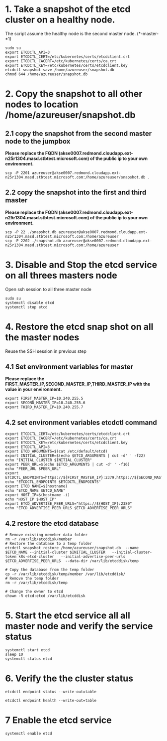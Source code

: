 

# 1. Take a snapshot of the etcd cluster on a healthy node.
 The script assume the healthy node is the second master node. (*-master-*1)

```
sudo su
export ETCDCTL_API=3
export ETCDCTL_CERT=/etc/kubernetes/certs/etcdclient.crt
export ETCDCTL_CACERT=/etc/kubernetes/certs/ca.crt
export ETCDCTL_KEY=/etc/kubernetes/certs/etcdclient.key
etcdctl snapshot save /home/azureuser/snapshot.db
chmod 644 /home/azureuser/snapshot.db
```
# 2. Copy the snapshot to all other nodes to location /home/azureuser/snapshot.db

## 2.1 copy the snapshot from the second master node to the jumpbox
**Please replace the FQDN (akse0007.redmond.cloudapp.ext-n25r1304.masd.stbtest.microsoft.com) of the public ip to your own environment.**
```
scp -P 2201 azureuser@akse0007.redmond.cloudapp.ext-n25r1304.masd.stbtest.microsoft.com:/home/azureuser/snapshot.db .
```

## 2.2 copy the snapshot into the first and third master
**Please replace the FQDN (akse0007.redmond.cloudapp.ext-n25r1304.masd.stbtest.microsoft.com) of the public ip to your own environment.**
```
scp -P 22 ./snapshot.db azureuser@akse0007.redmond.cloudapp.ext-n25r1304.masd.stbtest.microsoft.com:/home/azureuser
scp -P 2202 ./snapshot.db azureuser@akse0007.redmond.cloudapp.ext-n25r1304.masd.stbtest.microsoft.com:/home/azureuser
```
# 3. Disable and Stop the etcd service on all threes masters node
Open ssh session to all three master node 
```
sudo su
systemctl disable etcd
systemctl stop etcd
```

# 4. Restore the etcd snap shot on all the master nodes
Reuse the SSH session in previous step


## 4.1 Set environment variables for master
**Please replace the FIRST_MASTER_IP,SECOND_MASTER_IP,THIRD_MASTER_IP with the value in your environment.**
```
export FIRST_MASTER_IP=10.240.255.5
export SECOND_MASTER_IP=10.240.255.6
export THIRD_MASTER_IP=10.240.255.7
```
## 4.2 set environment variables etcdctl command
```
export ETCDCTL_CERT=/etc/kubernetes/certs/etcdclient.crt
export ETCDCTL_CACERT=/etc/kubernetes/certs/ca.crt
export ETCDCTL_KEY=/etc/kubernetes/certs/etcdclient.key
export ETCDCTL_API=3
export ETCD_ARGUMENTS=$(cat /etc/default/etcd)
export INITIAL_CLUSTER=$(echo $ETCD_ARGUMENTS | cut -d' ' -f22)
echo "INITIAL_CLUSTER $INITIAL_CLUSTER"
export PEER_URL=$(echo $ETCD_ARGUMENTS | cut -d' ' -f16)
echo "PEER_URL $PEER_URL"
export ETCDCTL_ENDPOINTS=https://${FIRST_MASTER_IP}:2379,https://${SECOND_MASTER_IP}:2379,https://${THIRD_MASTER_IP}:2379
echo "ETCDCTL_ENDPOINTS $ETCDCTL_ENDPOINTS"
export ETCD_NAME=$(hostname)
echo "ETCD_NAME $ETCD_NAME"
export HOST_IP=$(hostname -i)
echo "HOST_IP $HOST_IP"
export ETCD_ADVERTISE_PEER_URLS="https://${HOST_IP}:2380"
echo "ETCD_ADVERTISE_PEER_URLS $ETCD_ADVERTISE_PEER_URLS"

```
## 4.2 restore the etcd database
```
# Remove existing memeber data folder
rm -r /var/lib/etcddisk/member
# Restore the database to a temp folder
etcdctl snapshot restore /home/azureuser/snapshot.db  --name $ETCD_NAME --initial-cluster $INITIAL_CLUSTER   --initial-cluster-token k8s-etcd-cluster   --initial-advertise-peer-urls $ETCD_ADVERTISE_PEER_URLS  --data-dir /var/lib/etcddisk/temp

# Copy the database from the temp folder
cp -r /var/lib/etcddisk/temp/member /var/lib/etcddisk/
# Remove the temp folder
rm -r /var/lib/etcddisk/temp

# Change the owner to etcd
chown -R etcd:etcd /var/lib/etcddisk
```
# 5. Start the etcd service all all master node and verify the service status
```
systemctl start etcd
sleep 10
systemctl status etcd
```
# 6. Verify the the cluster status 

```
etcdctl endpoint status --write-out=table
```

```
etcdctl endpoint health --write-out=table
```

# 7 Enable the etcd service
```
systemctl enable etcd
```
